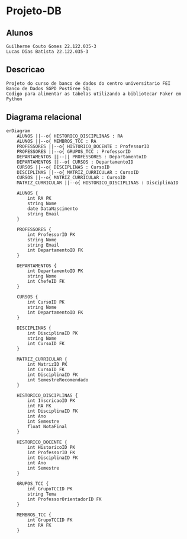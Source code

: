 # Projeto-DB


## Alunos
    Guilherme Couto Gomes 22.122.035-3
    Lucas Dias Batista 22.122.035-3
## Descricao 
    Projeto do curso de banco de dados do centro universitario FEI
    Banco de Dados SGPD PostGree SQL
    Codigo para alimentar as tabelas utilizando a bibliotecar Faker em Python


## Diagrama relacional

```mermaid
erDiagram
    ALUNOS ||--o{ HISTORICO_DISCIPLINAS : RA
    ALUNOS ||--o{ MEMBROS_TCC : RA
    PROFESSORES ||--o{ HISTORICO_DOCENTE : ProfessorID
    PROFESSORES ||--o{ GRUPOS_TCC : ProfessorID
    DEPARTAMENTOS ||--|| PROFESSORES : DepartamentoID
    DEPARTAMENTOS ||--o{ CURSOS : DepartamentoID
    CURSOS ||--o{ DISCIPLINAS : CursoID
    DISCIPLINAS ||--o{ MATRIZ_CURRICULAR : CursoID
    CURSOS ||--o{ MATRIZ_CURRICULAR : CursoID
    MATRIZ_CURRICULAR ||--o{ HISTORICO_DISCIPLINAS : DisciplinaID

    ALUNOS {
        int RA PK
        string Nome
        date DataNascimento
        string Email
    }

    PROFESSORES {
        int ProfessorID PK
        string Nome
        string Email
        int DepartamentoID FK
    }

    DEPARTAMENTOS {
        int DepartamentoID PK
        string Nome
        int ChefeID FK
    }

    CURSOS {
        int CursoID PK
        string Nome
        int DepartamentoID FK
    }

    DISCIPLINAS {
        int DisciplinaID PK
        string Nome
        int CursoID FK
    }

    MATRIZ_CURRICULAR {
        int MatrizID PK
        int CursoID FK
        int DisciplinaID FK
        int SemestreRecomendado
    }

    HISTORICO_DISCIPLINAS {
        int InscricaoID PK
        int RA FK
        int DisciplinaID FK
        int Ano
        int Semestre
        float NotaFinal
    }

    HISTORICO_DOCENTE {
        int HistoricoID PK
        int ProfessorID FK
        int DisciplinaID FK
        int Ano
        int Semestre
    }

    GRUPOS_TCC {
        int GrupoTCCID PK
        string Tema
        int ProfessorOrientadorID FK
    }

    MEMBROS_TCC {
        int GrupoTCCID FK
        int RA FK
    }
```
